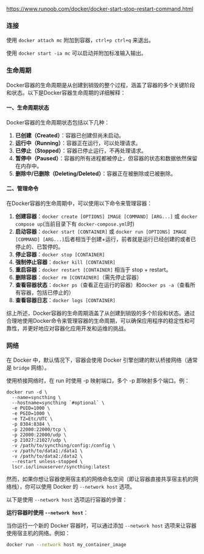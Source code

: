 
https://www.runoob.com/docker/docker-start-stop-restart-command.html

### 连接

使用 `docker attach mc` 附加到容器，`ctrl+p ctrl+q` 来退出。

使用 `docker start -ia mc` 可以启动并附加标准输入输出。

### 生命周期

Docker容器的生命周期是从创建到销毁的整个过程，涵盖了容器的多个关键阶段和状态。以下是Docker容器生命周期的详细解释：

#### 一、生命周期状态

Docker容器的生命周期状态包括以下几种：

1. **已创建（Created）**：容器已创建但尚未启动。
2. **运行中（Running）**：容器正在运行，可以处理请求。
3. **已停止（Stopped）**：容器已停止运行，不再处理请求。
4. **暂停中（Paused）**：容器的所有进程都被停止，但容器的状态和数据依然保留在内存中。
5. **删除中/已删除（Deleting/Deleted）**：容器正在被删除或已被删除。

#### 二、管理命令

在Docker容器的生命周期中，可以使用以下命令来管理容器：

1. **创建容器**：`docker create [OPTIONS] IMAGE [COMMAND] [ARG...]` 或 `docker compose up`(当前目录下有 `docker-compose.yml`时)
2. **启动容器**：`docker start [CONTAINER]` 或 `docker run [OPTIONS] IMAGE [COMMAND] [ARG...]`后者相当于创建+运行，前者就是运行已经创建的或者已停止的、已暂停的。
3. **停止容器**：`docker stop [CONTAINER]`
4. **强制停止容器**：`docker kill [CONTAINER]`
5. **重启容器**：`docker restart [CONTAINER]` 相当于 stop + restart。
6. **删除容器**：`docker rm [CONTAINER]`（需先停止容器）
7. **查看容器状态**：`docker ps`（查看正在运行的容器）和`docker ps -a`（查看所有容器，包括已停止的）
8. **查看容器日志**：`docker logs [CONTAINER]`

综上所述，Docker容器的生命周期涵盖了从创建到销毁的多个阶段和状态。通过合理地使用Docker命令来管理容器的生命周期，可以确保应用程序的稳定性和可靠性，并更好地应对容器化应用开发和运维的挑战。

### 网络

在 Docker 中，默认情况下，容器会使用 Docker 引擎创建的默认桥接网络（通常是 `bridge` 网络）。

使用桥接网络时，在 run 时使用 -p 映射端口，多个 -p 即映射多个端口。例：

```
docker run -d \
  --name=syncthing \
  --hostname=syncthing `#optional` \
  -e PUID=1000 \
  -e PGID=1000 \
  -e TZ=Etc/UTC \
  -p 8384:8384 \
  -p 22000:22000/tcp \
  -p 22000:22000/udp \
  -p 21027:21027/udp \
  -v /path/to/syncthing/config:/config \
  -v /path/to/data1:/data1 \
  -v /path/to/data2:/data2 \
  --restart unless-stopped \
  lscr.io/linuxserver/syncthing:latest
```

然而，如果你想让容器使用宿主机的网络命名空间（即让容器直接共享宿主机的网络栈），你可以使用 Docker 的 `--network host` 选项。

以下是使用 `--network host` 选项运行容器的步骤：

**运行容器时使用 `--network host`**：

   当你运行一个新的 Docker 容器时，可以通过添加 `--network host` 选项来让容器使用宿主机的网络。例如：

   ```sh
   docker run --network host my_container_image
   ```